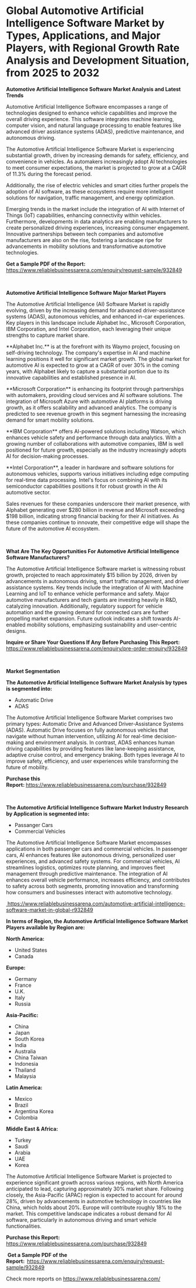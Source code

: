 <p><h1>Global Automotive Artificial Intelligence Software Market by Types, Applications, and Major Players, with Regional Growth Rate Analysis and Development Situation, from 2025 to 2032</h1></p><p><strong>Automotive Artificial Intelligence Software Market Analysis and Latest Trends</strong></p>
<p><p>Automotive Artificial Intelligence Software encompasses a range of technologies designed to enhance vehicle capabilities and improve the overall driving experience. This software integrates machine learning, computer vision, and natural language processing to enable features like advanced driver assistance systems (ADAS), predictive maintenance, and autonomous driving. </p><p>The Automotive Artificial Intelligence Software Market is experiencing substantial growth, driven by increasing demands for safety, efficiency, and convenience in vehicles. As automakers increasingly adopt AI technologies to meet consumer expectations, the market is projected to grow at a CAGR of 11.3% during the forecast period. </p><p>Additionally, the rise of electric vehicles and smart cities further propels the adoption of AI software, as these ecosystems require more intelligent solutions for navigation, traffic management, and energy optimization. </p><p>Emerging trends in the market include the integration of AI with Internet of Things (IoT) capabilities, enhancing connectivity within vehicles. Furthermore, developments in data analytics are enabling manufacturers to create personalized driving experiences, increasing consumer engagement. Innovative partnerships between tech companies and automotive manufacturers are also on the rise, fostering a landscape ripe for advancements in mobility solutions and transformative automotive technologies.</p></p>
<p><strong>Get a Sample PDF of the Report:&nbsp;</strong> <a href="https://www.reliablebusinessarena.com/enquiry/request-sample/932849?utm_campaign=3461&utm_medium=2&utm_source=Github&utm_content=ia&utm_term=21032025&utm_id=automotive-artificial-intelligence-software">https://www.reliablebusinessarena.com/enquiry/request-sample/932849</a></p>
<p>&nbsp;</p>
<p><strong>Automotive Artificial Intelligence Software Major Market Players</strong></p>
<p><p>The Automotive Artificial Intelligence (AI) Software Market is rapidly evolving, driven by the increasing demand for advanced driver-assistance systems (ADAS), autonomous vehicles, and enhanced in-car experiences. Key players in this landscape include Alphabet Inc., Microsoft Corporation, IBM Corporation, and Intel Corporation, each leveraging their unique strengths to capture market share.</p><p>**Alphabet Inc.** is at the forefront with its Waymo project, focusing on self-driving technology. The company's expertise in AI and machine learning positions it well for significant market growth. The global market for automotive AI is expected to grow at a CAGR of over 30% in the coming years, with Alphabet likely to capture a substantial portion due to its innovative capabilities and established presence in AI.</p><p>**Microsoft Corporation** is enhancing its footprint through partnerships with automakers, providing cloud services and AI software solutions. The integration of Microsoft Azure with automotive AI platforms is driving growth, as it offers scalability and advanced analytics. The company is predicted to see revenue growth in this segment harnessing the increasing demand for smart mobility solutions.</p><p>**IBM Corporation** offers AI-powered solutions including Watson, which enhances vehicle safety and performance through data analytics. With a growing number of collaborations with automotive companies, IBM is well positioned for future growth, especially as the industry increasingly adopts AI for decision-making processes.</p><p>**Intel Corporation**, a leader in hardware and software solutions for autonomous vehicles, supports various initiatives including edge computing for real-time data processing. Intel's focus on combining AI with its semiconductor capabilities positions it for robust growth in the AI automotive sector.</p><p>Sales revenues for these companies underscore their market presence, with Alphabet generating over $280 billion in revenue and Microsoft exceeding $198 billion, indicating strong financial backing for their AI initiatives. As these companies continue to innovate, their competitive edge will shape the future of the automotive AI ecosystem.</p></p>
<p>&nbsp;</p>
<p><strong>What Are The Key Opportunities For Automotive Artificial Intelligence Software Manufacturers?</strong></p>
<p><p>The Automotive Artificial Intelligence Software market is witnessing robust growth, projected to reach approximately $15 billion by 2026, driven by advancements in autonomous driving, smart traffic management, and driver assistance systems. Key trends include the integration of AI with Machine Learning and IoT to enhance vehicle performance and safety. Major automotive manufacturers and tech giants are investing heavily in R&D, catalyzing innovation. Additionally, regulatory support for vehicle automation and the growing demand for connected cars are further propelling market expansion. Future outlook indicates a shift towards AI-enabled mobility solutions, emphasizing sustainability and user-centric designs.</p></p>
<p><strong>Inquire or Share Your Questions If Any Before Purchasing This Report:</strong> <a href="https://www.reliablebusinessarena.com/enquiry/pre-order-enquiry/932849?utm_campaign=3461&utm_medium=2&utm_source=Github&utm_content=ia&utm_term=21032025&utm_id=automotive-artificial-intelligence-software">https://www.reliablebusinessarena.com/enquiry/pre-order-enquiry/932849</a></p>
<p>&nbsp;</p>
<p><strong>Market Segmentation</strong></p>
<p><strong>The Automotive Artificial Intelligence Software Market Analysis by types is segmented into:</strong></p>
<p><ul><li>Automatic Drive</li><li>ADAS</li></ul></p>
<p><p>The Automotive Artificial Intelligence Software Market comprises two primary types: Automatic Drive and Advanced Driver-Assistance Systems (ADAS). Automatic Drive focuses on fully autonomous vehicles that navigate without human intervention, utilizing AI for real-time decision-making and environment analysis. In contrast, ADAS enhances human driving capabilities by providing features like lane-keeping assistance, adaptive cruise control, and emergency braking. Both types leverage AI to improve safety, efficiency, and user experiences while transforming the future of mobility.</p></p>
<p><strong>Purchase this Report:&nbsp;</strong><a href="https://www.reliablebusinessarena.com/purchase/932849?utm_campaign=3461&utm_medium=2&utm_source=Github&utm_content=ia&utm_term=21032025&utm_id=automotive-artificial-intelligence-software">https://www.reliablebusinessarena.com/purchase/932849</a></p>
<p>&nbsp;</p>
<p><strong>The Automotive Artificial Intelligence Software Market Industry Research by Application is segmented into:</strong></p>
<p><ul><li>Passanger Cars</li><li>Commercial Vehicles</li></ul></p>
<p><p>The Automotive Artificial Intelligence Software Market encompasses applications in both passenger cars and commercial vehicles. In passenger cars, AI enhances features like autonomous driving, personalized user experiences, and advanced safety systems. For commercial vehicles, AI streamlines logistics, optimizes route planning, and improves fleet management through predictive maintenance. The integration of AI enhances overall vehicle performance, increases efficiency, and contributes to safety across both segments, promoting innovation and transforming how consumers and businesses interact with automotive technology.</p></p>
<p><a href="https://www.reliablebusinessarena.com/automotive-artificial-intelligence-software-market-in-global-r932849?utm_campaign=3461&utm_medium=2&utm_source=Github&utm_content=ia&utm_term=21032025&utm_id=automotive-artificial-intelligence-software">&nbsp;https://www.reliablebusinessarena.com/automotive-artificial-intelligence-software-market-in-global-r932849</a></p>
<p><strong>In terms of Region, the Automotive Artificial Intelligence Software Market Players available by Region are:</strong></p>
<p>
    <p> <strong> North America: </strong>
        <ul>
            <li>United States</li>
            <li>Canada</li>
        </ul>
        </p> 
    <p> <strong> Europe: </strong>
        <ul>
            <li>Germany</li>
            <li>France</li>
            <li>U.K.</li>
            <li>Italy</li>
            <li>Russia</li>
        </ul>
        </p> 
    <p> <strong> Asia-Pacific: </strong>
        <ul>
            <li>China</li>
            <li>Japan</li>
            <li>South Korea</li>
            <li>India</li>
            <li>Australia</li>
            <li>China Taiwan</li>
            <li>Indonesia</li>
            <li>Thailand</li>
            <li>Malaysia</li>
        </ul>
        </p> 
    <p> <strong> Latin America: </strong>
        <ul>
            <li>Mexico</li>
            <li>Brazil</li>
            <li>Argentina Korea</li>
            <li>Colombia</li>
        </ul>
        </p> 
    <p> <strong> Middle East & Africa: </strong>
        <ul>
            <li>Turkey</li>
            <li>Saudi</li>
            <li>Arabia</li>
            <li>UAE</li>
            <li>Korea</li>
        </ul>
    </p>
    </p>
<p><p>The Automotive Artificial Intelligence Software Market is projected to experience significant growth across various regions, with North America anticipated to lead, capturing approximately 30% market share. Following closely, the Asia-Pacific (APAC) region is expected to account for around 28%, driven by advancements in automotive technology in countries like China, which holds about 20%. Europe will contribute roughly 18% to the market. This competitive landscape indicates a robust demand for AI software, particularly in autonomous driving and smart vehicle functionalities.</p></p>
<p><strong>Purchase this Report: </strong><a href="https://www.reliablebusinessarena.com/purchase/932849?utm_campaign=3461&utm_medium=2&utm_source=Github&utm_content=ia&utm_term=21032025&utm_id=automotive-artificial-intelligence-software">https://www.reliablebusinessarena.com/purchase/932849</a></p>
<p>&nbsp;<strong>Get a Sample PDF of the Report:&nbsp;&nbsp;</strong><a href="https://www.reliablebusinessarena.com/enquiry/request-sample/932849?utm_campaign=3461&utm_medium=2&utm_source=Github&utm_content=ia&utm_term=21032025&utm_id=automotive-artificial-intelligence-software">https://www.reliablebusinessarena.com/enquiry/request-sample/932849</a></p>
<p><strong></strong></p>
<p>Check more reports on <a href="https://www.reliablebusinessarena.com/?utm_campaign=3461&utm_medium=2&utm_source=Github&utm_content=ia&utm_term=21032025&utm_id=automotive-artificial-intelligence-software">https://www.reliablebusinessarena.com/</a></p>